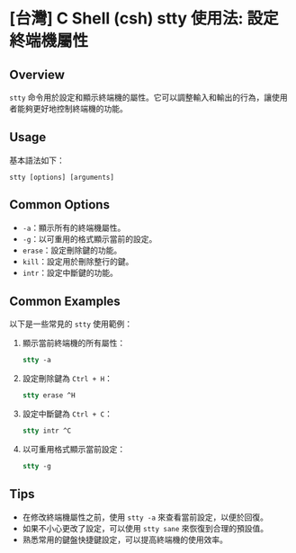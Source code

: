 # [台灣] C Shell (csh) stty 使用法: 設定終端機屬性

## Overview
`stty` 命令用於設定和顯示終端機的屬性。它可以調整輸入和輸出的行為，讓使用者能夠更好地控制終端機的功能。

## Usage
基本語法如下：
```
stty [options] [arguments]
```

## Common Options
- `-a`：顯示所有的終端機屬性。
- `-g`：以可重用的格式顯示當前的設定。
- `erase`：設定刪除鍵的功能。
- `kill`：設定用於刪除整行的鍵。
- `intr`：設定中斷鍵的功能。

## Common Examples
以下是一些常見的 `stty` 使用範例：

1. 顯示當前終端機的所有屬性：
   ```csh
   stty -a
   ```

2. 設定刪除鍵為 `Ctrl + H`：
   ```csh
   stty erase ^H
   ```

3. 設定中斷鍵為 `Ctrl + C`：
   ```csh
   stty intr ^C
   ```

4. 以可重用格式顯示當前設定：
   ```csh
   stty -g
   ```

## Tips
- 在修改終端機屬性之前，使用 `stty -a` 來查看當前設定，以便於回復。
- 如果不小心更改了設定，可以使用 `stty sane` 來恢復到合理的預設值。
- 熟悉常用的鍵盤快捷鍵設定，可以提高終端機的使用效率。